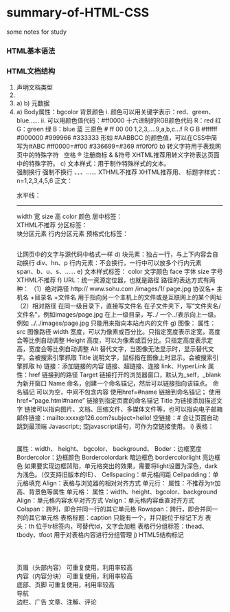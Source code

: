 # summary-of-HTML-CSS
some notes for study

### HTML基本语法
### HTML文档结构  
1.  声明文档类型  
2.  <html></html>
3.  <head></head>  
	a)  <title>网页标题</title>  
	b)  <meta /> 元数据
4.  <body></body>
	a)  Body属性：bgcolor 背景颜色  
	  i.  颜色可以用关键字表示：red、green、blue……  
	  ii.  可以用颜色值代码：#ff0000 十六进制的RGB颜色代码  
	       R：red 红   G：green 绿  B：blue 蓝  三原色
		   # ff  00  00   1,2,3,....9,a,b,c...f
			  R  G  B    #ffffff  #000000  #999966  #333333  
		形如 #AABBCC 的颜色值，可以在CSS中简写为#ABC  
		#ff0000=#f00   #336699=#369    #f0f0f0   
	b)  转义字符用于表现网页中的特殊字符  
		&nbsp; 空格  
		&reg; 注册商标  
		&amp; &符号  
		XHTML推荐用转义字符表达页面中的特殊字符。  
	c)	文本样式：用于制作特殊样式的文本。  
		<br />强制换行  
		<nobr> </nobr>强制不换行  
		<b></b>、<u></u>、<s></s>、<i></i>……   XTHML不推荐  
		XHTML推荐用<strong></strong>、<em></em>  
		标题字样式：<hn></hn>  n=1,2,3,4,5,6  
		正文：<p></p>  
		水平线：<hr/>  width 宽  size 高  color 颜色   
		居中标签：<center></center>  XTHML不推荐  
		分区标签：<div></div> 块分区元素  
		<span></span>行内分区元素  
		预格式化标签：<pre></pre>让网页中的文字与源代码中格式一样
	d)	块元素：独占一行，与上下内容会自动换行  div、hn、p  
		行内元素：不会换行，一行中可以放多个行内元素   span、b、u、s、……  
	e)	文本样式标签：<font></font>  color 文字颜色   face 字体    size 字号 XTHML不推荐  
	f)	URL：统一资源定位器，也就是路径  
		路径的表达方式有两种：  
		（1）绝对路径  
			http://   www.sohu.com /images/1/  page.jpg  
			协议名+ 主机名       +目录名  +文件名  
			用于指向另一个主机上的文件或是互联网上的某个网址  
		（2）相对路径  
			在同一级目录下，直接写文件名  
			在子文件夹下，写“文件夹名/文件名”，例如images/page.jpg  
			在上一级目录，写../  一个../表示向上一级。例如 ../../images/page.jpg  
			只能用来指向本站点内的文件  
	g)	图像：<img />   
		属性：src 图像路径  
			  width  宽度，可以为像素或百分比。只指定宽度表示定宽，高度会等比例自动调整  
			  Height 高度，可以为像素或百分比。只指定高度表示定高，宽度会等比例自动调整  
			  Alt    替代文字，当图像无法显示时，显示替代文字。会被搜索引擎抓取  
			  Title   说明文字，鼠标指在图像上时显示。会被搜索引擎抓取
	h)	链接：<a>添加链接的内容</a>   链接、超链接、连接  link、HyperLink  
		属性：href 链接到的路径  
			  Target 链接打开的浏览器窗口，默认为_self，_blank为新开窗口  
			  Name 命名，创建一个命名锚记，然后可以链接指向该锚点。  
				命名锚记 <a name=”name”></a> 可以为空，中间不包含内容  
				使用href=#name 链接到命名锚记；  
				使用href=”page.html#name” 链接到指定页面的命名锚记  
			  Title  为链接添加描述文字  
			  链接可以指向图片、文档、压缩文件、多媒体文件等，也可以指向电子邮箱  
			  邮件链接：mailto:xxxx@126.com?subject=hello!  
			  空链接：# 会让页面自动跳到最顶端  
			  Javascript:;  空javascript语句，可作为空链接使用。
	i)	表格：<table></table>  
		属性：width、  
			  height、  
			  bgcolor、  
			  background、  
			  Boder：边框宽度  
			  Bordercolor：边框颜色  
			  Bordercolordark 暗边框色  
			  bordercolorlight 亮边框色    
			  如果要实现边框凹陷，单元格突出的效果，需要将light设置为深色，dark为浅色。（仅支持旧版本的IE）、  
			  Cellspacing：单元格间距  
			  Cellpadding：单元格填充  
			  Align：表格与浏览器的相对对齐方式  
			  单元行：<tr></tr>  
			  属性：不推荐为tr加高、背景色等属性  
			  单元格：<td></td>  
			  属性：width、height、bgcolor、background  
			  Align：单元格内容水平对齐方式  
			  Valign：单元格内容垂直对齐方式  
			  Colspan：跨列，即合并同一行的其它单元格  
			  Rowspan：跨行，即合并同一列的其它单元格  
			  表格标题：caption  只能有一个，并只能位于<table>标记下方  
			  表头：th   位于tr标签内，可替代td，文字会加粗  
			  表格行分组标签：thead、tbody、tfoot  用于对表格内容进行分组管理 
	j)	HTML5结构标记  
		<header></header>  页眉（头部内容）   可重复使用，利用率较高  
		<section></section>  内容（内容分块）   可重复使用，利用率较高  
		<footer></footer>    底部、页脚	        可重复使用，利用率较高  
		<nav></nav>        导航  
		<aside></aside>     边栏、广告  
		<aticle></aticle>     文章、注解、评论

